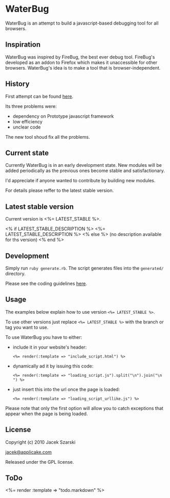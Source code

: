 # WaterBug

WaterBug is an attempt to build a javascript-based debugging tool for all browsers.

## Inspiration

WaterBug was inspired by FireBug, the best ever debug tool. FireBug's developed as an addon to Firefox which makes it unaccessible for other browsers. WaterBug's idea is to make a tool that is browser-independent.

## History

First attempt can be found [here](https://github.com/szarski/WaterBugOLD).

Its three problems were:

  * dependency on Prototype javascript framework
  * low efficiency
  * unclear code

The new tool shoud fix all the problems.

## Current state

Currently WaterBug is in an early development state. New modules will be added periodically as the previous ones become stable and satisfactionary.

I'd appreciate if anyone wanted to contribute by building new modules.

For details please reffer to the latest stable version.

## Latest stable version

Current version is <%= LATEST_STABLE %>.

<% if LATEST_STABLE_DESCRIPTION %>
<%= LATEST_STABLE_DESCRIPTION %>
<% else %>
(no description available for ths version)
<% end %>

## Development

Simply run `ruby generate.rb`. The script generates files into the `generated/` directory.

Please see the coding guidelines [here](http://github.com/szarski/WaterBug/blob/master/coding_guidelines.markdown).

## Usage

The examples below explain how to use version `<%= LATEST_STABLE %>`.

To use other versions just replace `<%= LATEST_STABLE %>` with the branch or tag you want to use.

To use WaterBug you have to either:

  * include it in your website's header:

        <%= render(:template => "include_script.html") %>

  * dynamically ad it by issuing this code:

        <%= render(:template => "loading_script.js").split("\n").join("\n        ") %>

  * just insert this into the url once the page is loaded:

        <%= render(:template => "loading_script_urllike.js") %>

Please note that only the first option will allow you to catch exceptions that appear when the page is being loaded.


## License

Copyright (c) 2010 Jacek Szarski

jacek@applicake.com

Released under the GPL license.

## ToDo

<%= render :template => "todo.markdown" %>
